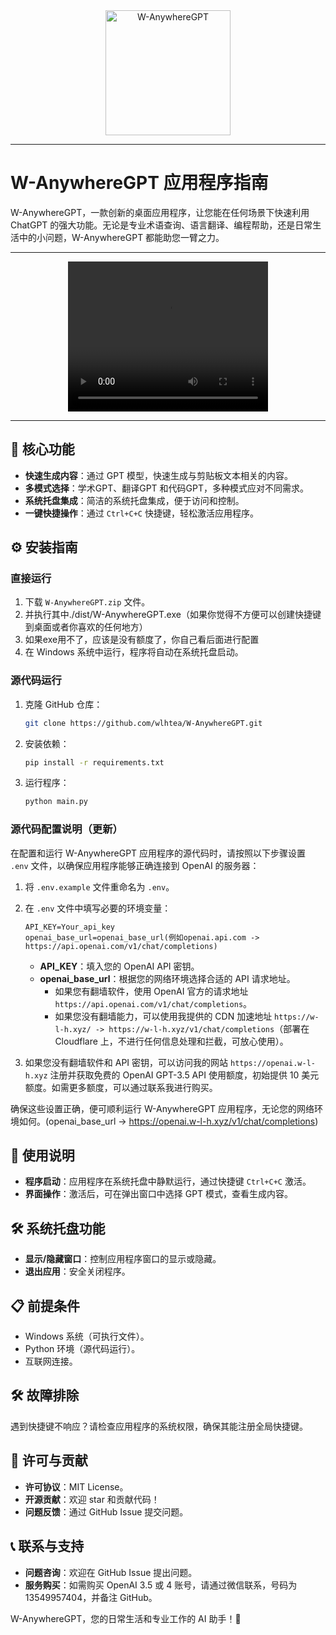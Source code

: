 <div align="center">
  <img src="favicon.ico" alt="W-AnywhereGPT" width="200px" />
</div>

***

# W-AnywhereGPT 应用程序指南

W-AnywhereGPT，一款创新的桌面应用程序，让您能在任何场景下快速利用 ChatGPT 的强大功能。无论是专业术语查询、语言翻译、编程帮助，还是日常生活中的小问题，W-AnywhereGPT 都能助您一臂之力。

***

<div align="center">
  <video width="320" height="240">
    <source src="./W-AnywhereGPT.mp4" type="video/mp4">
  </video>
</div>

***

## 🚀 核心功能

- **快速生成内容**：通过 GPT 模型，快速生成与剪贴板文本相关的内容。
- **多模式选择**：学术GPT、翻译GPT 和代码GPT，多种模式应对不同需求。
- **系统托盘集成**：简洁的系统托盘集成，便于访问和控制。
- **一键快捷操作**：通过 `Ctrl+C+C` 快捷键，轻松激活应用程序。

## ⚙️ 安装指南

### 直接运行

1. 下载 `W-AnywhereGPT.zip` 文件。
2. 并执行其中./dist/W-AnywhereGPT.exe（如果你觉得不方便可以创建快捷键到桌面或者你喜欢的任何地方）
3. 如果exe用不了，应该是没有额度了，你自己看后面进行配置
4. 在 Windows 系统中运行，程序将自动在系统托盘启动。

### 源代码运行

1. 克隆 GitHub 仓库：
   ```sh
   git clone https://github.com/wlhtea/W-AnywhereGPT.git
   ```
2. 安装依赖：
   ```sh
   pip install -r requirements.txt
   ```
3. 运行程序：
   ```sh
   python main.py
   ```
### 源代码配置说明（更新）

在配置和运行 W-AnywhereGPT 应用程序的源代码时，请按照以下步骤设置 `.env` 文件，以确保应用程序能够正确连接到 OpenAI 的服务器：

1. 将 `.env.example` 文件重命名为 `.env`。
2. 在 `.env` 文件中填写必要的环境变量：

   ```
   API_KEY=Your_api_key
   openai_base_url=openai_base_url(例如openai.api.com -> https://api.openai.com/v1/chat/completions)
   ```

   - **API_KEY**：填入您的 OpenAI API 密钥。
   - **openai_base_url**：根据您的网络环境选择合适的 API 请求地址。
     - 如果您有翻墙软件，使用 OpenAI 官方的请求地址 `https://api.openai.com/v1/chat/completions`。
     - 如果您没有翻墙能力，可以使用我提供的 CDN 加速地址 `https://w-l-h.xyz/ -> https://w-l-h.xyz/v1/chat/completions`（部署在 Cloudflare 上，不进行任何信息处理和拦截，可放心使用）。

3. 如果您没有翻墙软件和 API 密钥，可以访问我的网站 `https://openai.w-l-h.xyz` 注册并获取免费的 OpenAI GPT-3.5 API 使用额度，初始提供 10 美元额度。如需更多额度，可以通过联系我进行购买。

确保这些设置正确，便可顺利运行 W-AnywhereGPT 应用程序，无论您的网络环境如何。(openai_base_url -> https://openai.w-l-h.xyz/v1/chat/completions)


## 📖 使用说明

- **程序启动**：应用程序在系统托盘中静默运行，通过快捷键 `Ctrl+C+C` 激活。
- **界面操作**：激活后，可在弹出窗口中选择 GPT 模式，查看生成内容。

## 🛠️ 系统托盘功能

- **显示/隐藏窗口**：控制应用程序窗口的显示或隐藏。
- **退出应用**：安全关闭程序。

## 📋 前提条件

- Windows 系统（可执行文件）。
- Python 环境（源代码运行）。
- 互联网连接。

## 🛠️ 故障排除

遇到快捷键不响应？请检查应用程序的系统权限，确保其能注册全局快捷键。

## 📄 许可与贡献

- **许可协议**：MIT License。
- **开源贡献**：欢迎 star 和贡献代码！
- **问题反馈**：通过 GitHub Issue 提交问题。

## 📞 联系与支持

- **问题咨询**：欢迎在 GitHub Issue 提出问题。
- **服务购买**：如需购买 OpenAI 3.5 或 4 账号，请通过微信联系，号码为 13549957404，并备注 GitHub。

W-AnywhereGPT，您的日常生活和专业工作的 AI 助手！🌟
